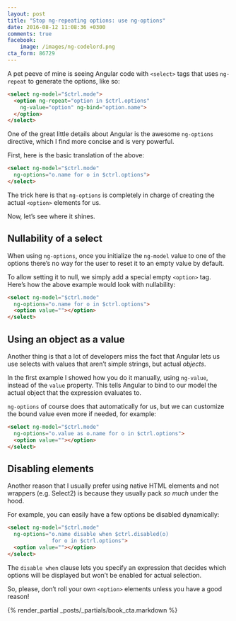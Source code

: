 ```yaml
---
layout: post
title: "Stop ng-repeating options: use ng-options"
date: 2016-08-12 11:08:36 +0300
comments: true
facebook:
    image: /images/ng-codelord.png
cta_form: 86729
---
```


A pet peeve of mine is seeing Angular code with `<select>` tags that uses `ng-repeat` to generate the options, like so:

```html
<select ng-model="$ctrl.mode">
  <option ng-repeat="option in $ctrl.options"
    ng-value="option" ng-bind="option.name">
  </option>
</select>
```

One of the great little details about Angular is the awesome `ng-options` directive, which I find more concise and is very powerful.

First, here is the basic translation of the above:

```html
<select ng-model="$ctrl.mode"
  ng-options="o.name for o in $ctrl.options">
</select>
```

The trick here is that `ng-options` is completely in charge of creating the actual `<option>` elements for us.

Now, let’s see where it shines.

## Nullability of a select

When using `ng-options`, once you initialize the `ng-model` value to one of the options there’s no way for the user to reset it to an empty value by default.

To allow setting it to null, we simply add a special empty `<option>` tag.
Here’s how the above example would look with nullability:

```html
<select ng-model="$ctrl.mode"
  ng-options="o.name for o in $ctrl.options">
  <option value=""></option>
</select>
```

## Using an object as a value

Another thing is that a lot of developers miss the fact that Angular lets us use selects with values that aren’t simple strings, but actual *objects*.

In the first example I showed how you do it manually, using `ng-value`, instead of the `value` property.
This tells Angular to bind to our model the actual object that the expression evaluates to.

`ng-options` of course does that automatically for us, but we can customize the bound value even more if needed, for example:

```html
<select ng-model="$ctrl.mode"
  ng-options="o.value as o.name for o in $ctrl.options">
  <option value=""></option>
</select>
```

## Disabling elements

Another reason that I usually prefer using native HTML elements and not wrappers (e.g. Select2) is because they usually pack *so much* under the hood.

For example, you can easily have a few options be disabled dynamically:

```html
<select ng-model="$ctrl.mode"
  ng-options="o.name disable when $ctrl.disabled(o)
              for o in $ctrl.options">
  <option value=""></option>
</select>
```

The `disable when` clause lets you specify an expression that decides which options will be displayed but won’t be enabled for actual selection.

So, please, don’t roll your own `<option>` elements unless you have a good reason!

{% render_partial _posts/_partials/book_cta.markdown %}
